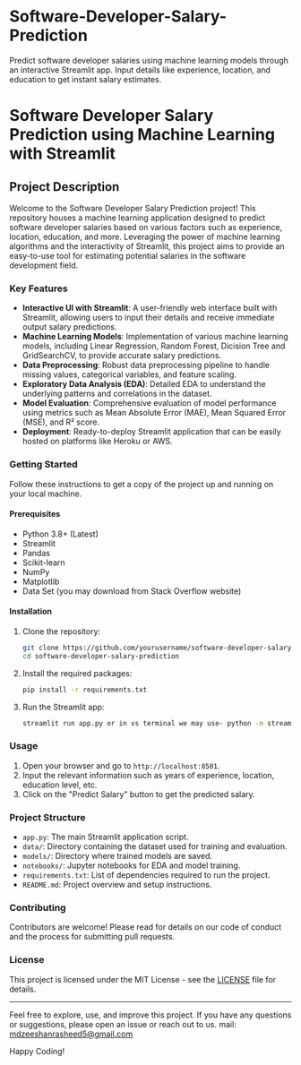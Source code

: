 # Software-Developer-Salary-Prediction
Predict software developer salaries using machine learning models through an interactive Streamlit app. Input details like experience, location, and education to get instant salary estimates.
# Software Developer Salary Prediction using Machine Learning with Streamlit

## Project Description

Welcome to the Software Developer Salary Prediction project! This repository houses a machine learning application designed to predict software developer salaries based on various factors such as experience, location, education, and more. Leveraging the power of machine learning algorithms and the interactivity of Streamlit, this project aims to provide an easy-to-use tool for estimating potential salaries in the software development field.

### Key Features

- **Interactive UI with Streamlit**: A user-friendly web interface built with Streamlit, allowing users to input their details and receive immediate output salary predictions.
- **Machine Learning Models**: Implementation of various machine learning models, including Linear Regression, Random Forest, Dicision Tree and GridSearchCV, to provide accurate salary predictions.
- **Data Preprocessing**: Robust data preprocessing pipeline to handle missing values, categorical variables, and feature scaling.
- **Exploratory Data Analysis (EDA)**: Detailed EDA to understand the underlying patterns and correlations in the dataset.
- **Model Evaluation**: Comprehensive evaluation of model performance using metrics such as Mean Absolute Error (MAE), Mean Squared Error (MSE), and R² score.
- **Deployment**: Ready-to-deploy Streamlit application that can be easily hosted on platforms like Heroku or AWS.

### Getting Started

Follow these instructions to get a copy of the project up and running on your local machine.

#### Prerequisites

- Python 3.8+ (Latest)
- Streamlit
- Pandas
- Scikit-learn
- NumPy
- Matplotlib
- Data Set (you may download from Stack Overflow website)

#### Installation

1. Clone the repository:
   ```bash
   git clone https://github.com/yourusername/software-developer-salary-prediction.git
   cd software-developer-salary-prediction
   ```

2. Install the required packages:
   ```bash
   pip install -r requirements.txt
   ```

3. Run the Streamlit app:
   ```bash
   streamlit run app.py or in vs terminal we may use- python -m streamlit run app.py
   ```

### Usage

1. Open your browser and go to `http://localhost:8501`.
2. Input the relevant information such as years of experience, location, education level, etc.
3. Click on the "Predict Salary" button to get the predicted salary.

### Project Structure

- `app.py`: The main Streamlit application script.
- `data/`: Directory containing the dataset used for training and evaluation.
- `models/`: Directory where trained models are saved.
- `notebooks/`: Jupyter notebooks for EDA and model training.
- `requirements.txt`: List of dependencies required to run the project.
- `README.md`: Project overview and setup instructions.

### Contributing

Contributors are welcome! Please read for details on our code of conduct and the process for submitting pull requests.

### License

This project is licensed under the MIT License - see the [LICENSE](LICENSE) file for details.

---

Feel free to explore, use, and improve this project. If you have any questions or suggestions, please open an issue or reach out to us.
mail: mdzeeshanrasheed5@gmail.com

Happy Coding!
